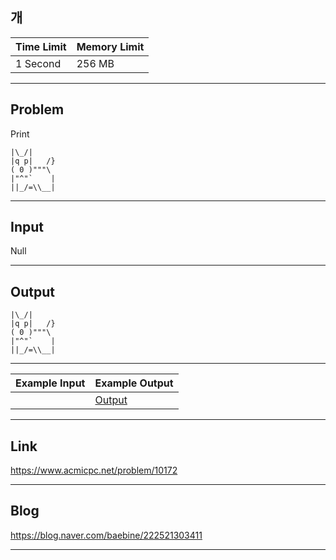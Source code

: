 ## **개**

| Time Limit | Memory Limit |
| --- | --- |
| 1 Second | 256 MB |

___

## Problem
Print
```
|\_/|
|q p|   /}
( 0 )"""\
|"^"`    |
||_/=\\__|
```

___

## Input
Null

___

## Output
```
|\_/|
|q p|   /}
( 0 )"""\
|"^"`    |
||_/=\\__|
```

___

| Example Input | Example Output |
| --- | --- |
|  | [Output](#output) |

___

## Link
https://www.acmicpc.net/problem/10172

___

## Blog
https://blog.naver.com/baebine/222521303411

___
